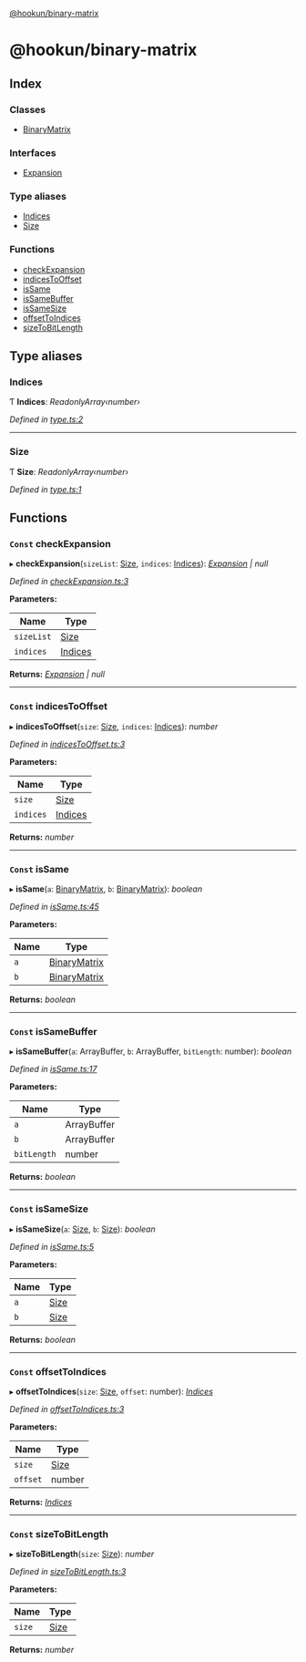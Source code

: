[@hookun/binary-matrix](README.md)

# @hookun/binary-matrix

## Index

### Classes

* [BinaryMatrix](classes/binarymatrix.md)

### Interfaces

* [Expansion](interfaces/expansion.md)

### Type aliases

* [Indices](README.md#indices)
* [Size](README.md#size)

### Functions

* [checkExpansion](README.md#const-checkexpansion)
* [indicesToOffset](README.md#const-indicestooffset)
* [isSame](README.md#const-issame)
* [isSameBuffer](README.md#const-issamebuffer)
* [isSameSize](README.md#const-issamesize)
* [offsetToIndices](README.md#const-offsettoindices)
* [sizeToBitLength](README.md#const-sizetobitlength)

## Type aliases

###  Indices

Ƭ **Indices**: *ReadonlyArray‹number›*

*Defined in [type.ts:2](https://github.com/hookun/binary-matrix/blob/8dc88a8/src/type.ts#L2)*

___

###  Size

Ƭ **Size**: *ReadonlyArray‹number›*

*Defined in [type.ts:1](https://github.com/hookun/binary-matrix/blob/8dc88a8/src/type.ts#L1)*

## Functions

### `Const` checkExpansion

▸ **checkExpansion**(`sizeList`: [Size](README.md#size), `indices`: [Indices](README.md#indices)): *[Expansion](interfaces/expansion.md) | null*

*Defined in [checkExpansion.ts:3](https://github.com/hookun/binary-matrix/blob/8dc88a8/src/checkExpansion.ts#L3)*

**Parameters:**

Name | Type |
------ | ------ |
`sizeList` | [Size](README.md#size) |
`indices` | [Indices](README.md#indices) |

**Returns:** *[Expansion](interfaces/expansion.md) | null*

___

### `Const` indicesToOffset

▸ **indicesToOffset**(`size`: [Size](README.md#size), `indices`: [Indices](README.md#indices)): *number*

*Defined in [indicesToOffset.ts:3](https://github.com/hookun/binary-matrix/blob/8dc88a8/src/indicesToOffset.ts#L3)*

**Parameters:**

Name | Type |
------ | ------ |
`size` | [Size](README.md#size) |
`indices` | [Indices](README.md#indices) |

**Returns:** *number*

___

### `Const` isSame

▸ **isSame**(`a`: [BinaryMatrix](classes/binarymatrix.md), `b`: [BinaryMatrix](classes/binarymatrix.md)): *boolean*

*Defined in [isSame.ts:45](https://github.com/hookun/binary-matrix/blob/8dc88a8/src/isSame.ts#L45)*

**Parameters:**

Name | Type |
------ | ------ |
`a` | [BinaryMatrix](classes/binarymatrix.md) |
`b` | [BinaryMatrix](classes/binarymatrix.md) |

**Returns:** *boolean*

___

### `Const` isSameBuffer

▸ **isSameBuffer**(`a`: ArrayBuffer, `b`: ArrayBuffer, `bitLength`: number): *boolean*

*Defined in [isSame.ts:17](https://github.com/hookun/binary-matrix/blob/8dc88a8/src/isSame.ts#L17)*

**Parameters:**

Name | Type |
------ | ------ |
`a` | ArrayBuffer |
`b` | ArrayBuffer |
`bitLength` | number |

**Returns:** *boolean*

___

### `Const` isSameSize

▸ **isSameSize**(`a`: [Size](README.md#size), `b`: [Size](README.md#size)): *boolean*

*Defined in [isSame.ts:5](https://github.com/hookun/binary-matrix/blob/8dc88a8/src/isSame.ts#L5)*

**Parameters:**

Name | Type |
------ | ------ |
`a` | [Size](README.md#size) |
`b` | [Size](README.md#size) |

**Returns:** *boolean*

___

### `Const` offsetToIndices

▸ **offsetToIndices**(`size`: [Size](README.md#size), `offset`: number): *[Indices](README.md#indices)*

*Defined in [offsetToIndices.ts:3](https://github.com/hookun/binary-matrix/blob/8dc88a8/src/offsetToIndices.ts#L3)*

**Parameters:**

Name | Type |
------ | ------ |
`size` | [Size](README.md#size) |
`offset` | number |

**Returns:** *[Indices](README.md#indices)*

___

### `Const` sizeToBitLength

▸ **sizeToBitLength**(`size`: [Size](README.md#size)): *number*

*Defined in [sizeToBitLength.ts:3](https://github.com/hookun/binary-matrix/blob/8dc88a8/src/sizeToBitLength.ts#L3)*

**Parameters:**

Name | Type |
------ | ------ |
`size` | [Size](README.md#size) |

**Returns:** *number*

